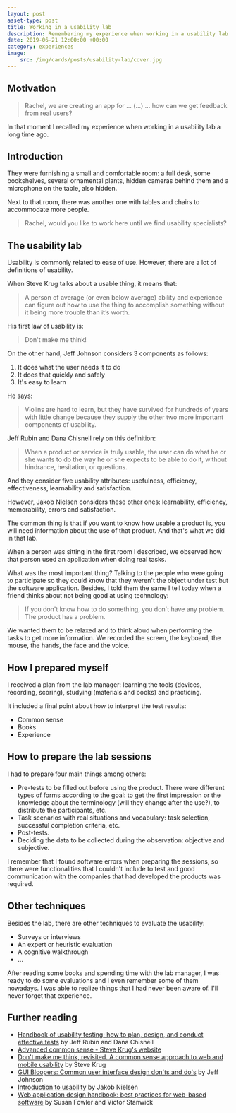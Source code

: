 ```yaml
---
layout: post
asset-type: post
title: Working in a usability lab
description: Remembering my experience when working in a usability lab
date: 2019-06-21 12:00:00 +00:00
category: experiences
image:
    src: /img/cards/posts/usability-lab/cover.jpg
---
```


## Motivation

> Rachel, we are creating an app for ... (...) ... how can we get feedback from real users?

In that moment I recalled my experience when working in a usability lab a long time ago.

## Introduction

They were furnishing a small and comfortable room: a full desk, some bookshelves, several ornamental plants, hidden cameras behind them and a microphone on the table, also hidden.

Next to that room, there was another one with tables and chairs to accommodate more people.

> Rachel, would you like to work here until we find usability specialists?

## The usability lab 

Usability is commonly related to ease of use. However, there are a lot of definitions of usability.

When Steve Krug talks about a usable thing, it means that:

> A person of average (or even below average) ability and experience can figure out how to use the thing to accomplish something without it being more trouble than it’s worth.

His first law of usability is: 

> Don't make me think!

On the other hand, Jeff Johnson considers 3 components as follows:

1. It does what the user needs it to do
2. It does that quickly and safely
3. It's easy to learn

He says:

> Violins are hard to learn, but they have survived for hundreds of years with little change because they supply the other two more important components of usability.

Jeff Rubin and Dana Chisnell rely on this definition:

> When a product or service is truly usable, the user can do what he or she wants to do the way he or she expects to be able to do it, without hindrance, hesitation, or questions.

And they consider five usability attributes: usefulness, efficiency, effectiveness, learnability and satisfaction.

However, Jakob Nielsen considers these other ones: learnability, efficiency, memorability, errors and satisfaction.

The common thing is that if you want to know how usable a product is, you will need information about the use of that product. And that's what we did in that lab.

When a person was sitting in the first room I described, we observed how that person used an application when doing real tasks.

What was the most important thing? Talking to the people who were going to participate so they could know that they weren't the object under test but the software application. Besides, I told them the same I tell today when a friend thinks about not being good at using technology:

> If you don't know how to do something, you don't have any problem. The product has a problem.

We wanted them to be relaxed and to think aloud when performing the tasks to get more information. We recorded the screen, the keyboard, the mouse, the hands, the face and the voice.

## How I prepared myself

I received a plan from the lab manager: learning the tools (devices, recording, scoring), studying (materials and books) and practicing.

It included a final point about how to interpret the test results:

* Common sense
* Books
* Experience

## How to prepare the lab sessions 

I had to prepare four main things among others:

* Pre-tests to be filled out before using the product. There were different types of forms according to the goal: to get the first impression or the knowledge about the terminology (will they change after the use?), to distribute the participants, etc.
* Task scenarios with real situations and vocabulary: task selection, successful completion criteria, etc.
* Post-tests.
* Deciding the data to be collected during the observation: objective and subjective.

I remember that I found software errors when preparing the sessions, so there were functionalities that I couldn't include to test and good communication with the companies that had developed the products was required.

## Other techniques

Besides the lab, there are other techniques to evaluate the usability:

* Surveys or interviews
* An expert or heuristic evaluation
* A cognitive walkthrough
* ...

After reading some books and spending time with the lab manager, I was ready to do some evaluations and I even remember some of them nowadays. I was able to realize things that I had never been aware of. I'll never forget that experience.

## Further reading

* [Handbook of usability testing: how to plan, design, and conduct effective tests](https://www.wiley.com/en-us/Handbook+of+Usability+Testing%3A+How+to+Plan%2C+Design%2C+and+Conduct+Effective+Tests%2C+2nd+Edition-p-9781118080405) by Jeff Rubin and Dana Chisnell
* [Advanced common sense - Steve Krug's website](http://sensible.com)
* [Don't make me think, revisited. A common sense approach to web and mobile usability](https://www.sensible.com/dmmt.html) by Steve Krug
* [GUI Bloopers: Common user interface design don'ts and do's](https://www.elsevier.com/books/gui-bloopers-20/johnson/978-0-12-370643-0) by Jeff Johnson
* [Introduction to usability](https://www.nngroup.com/articles/usability-101-introduction-to-usability/) by Jakob Nielsen
* [Web application design handbook: best practices for web-based software](https://www.elsevier.com/books/web-application-design-handbook/fowler/978-1-55860-752-1) by Susan Fowler and Victor Stanwick
